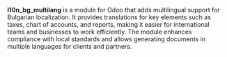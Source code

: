 **l10n_bg_multilang** is a module for Odoo that adds multilingual support for Bulgarian localization. It provides translations for key elements such as taxes, chart of accounts, and reports, making it easier for international teams and businesses to work efficiently. The module enhances compliance with local standards and allows generating documents in multiple languages for clients and partners.
